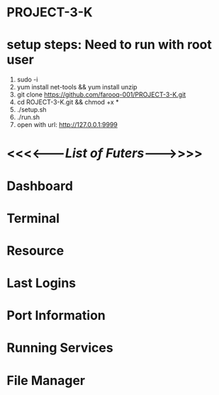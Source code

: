 # PROJECT-3-K
# setup steps: Need to run with root user
1. sudo -i
2. yum install net-tools && yum install unzip  
4. git clone https://github.com/farooq-001/PROJECT-3-K.git
5. cd ROJECT-3-K.git && chmod +x *
6. ./setup.sh
7. ./run.sh
8. open with url: http://127.0.0.1:9999


# <<<<---***List of Futers***--->>>> 
# Dashboard
# Terminal
# Resource
# Last Logins
# Port Information
# Running Services
# File Manager

